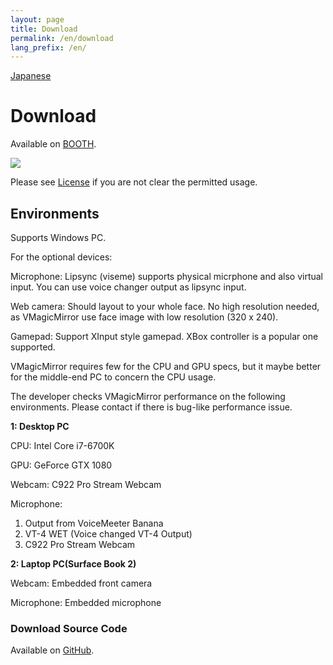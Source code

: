 ```yaml
---
layout: page
title: Download
permalink: /en/download
lang_prefix: /en/
---
```


[Japanese](../download)

# Download

Available on [BOOTH](https://booth.pm/ja/items/1272298).

<a target="_blank" href="https://baku-dreameater.booth.pm/items/1272298/">
  <img src="https://asset.booth.pm/static-images/banner/468x60_02.png">
</a>

Please see  [License](./about_license.html) if you are not clear the permitted usage.


## Environments

Supports Windows PC.

For the optional devices:

Microphone: Lipsync (viseme) supports physical micrphone and also virtual input. You can use voice changer output as lipsync input.

Web camera: Should layout to your whole face. No high resolution needed, as VMagicMirror use face image with low resolution (320 x 240).

Gamepad: Support XInput style gamepad. XBox controller is a popular one supported.

VMagicMirror requires few for the CPU and GPU specs, but it maybe better for the middle-end PC to concern the CPU usage.

The developer checks VMagicMirror performance on the following environments. Please contact if there is bug-like performance issue.


**1: Desktop PC**

CPU: Intel Core i7-6700K

GPU: GeForce GTX 1080

Webcam: C922 Pro Stream Webcam

Microphone: 

1. Output from VoiceMeeter Banana
2. VT-4 WET (Voice changed VT-4 Output)
3. C922 Pro Stream Webcam

**2: Laptop PC(Surface Book 2)**

Webcam: Embedded front camera

Microphone: Embedded microphone


### Download Source Code

Available on [GitHub](https://github.com/malaybaku/VMagicMirror).
